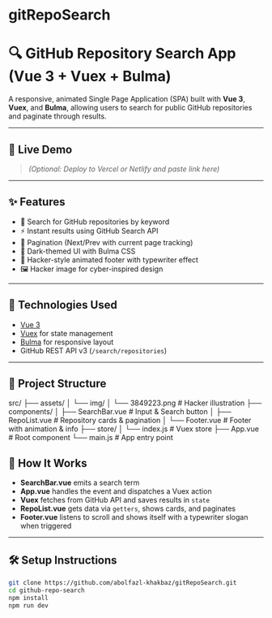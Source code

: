 # gitRepoSearch
# 🔍 GitHub Repository Search App (Vue 3 + Vuex + Bulma)

A responsive, animated Single Page Application (SPA) built with **Vue 3**, **Vuex**, and **Bulma**, allowing users to search for public GitHub repositories and paginate through results.

---

## 🚀 Live Demo

> *(Optional: Deploy to Vercel or Netlify and paste link here)*

---

## ✨ Features

- 🔎 Search for GitHub repositories by keyword  
- ⚡ Instant results using GitHub Search API  
- 🔁 Pagination (Next/Prev with current page tracking)  
- 🌙 Dark-themed UI with Bulma CSS  
- 🔐 Hacker-style animated footer with typewriter effect  
- 🖼️ Hacker image for cyber-inspired design  

---

## 🧠 Technologies Used

- [Vue 3](https://vuejs.org/)  
- [Vuex](https://vuex.vuejs.org/) for state management  
- [Bulma](https://bulma.io/) for responsive layout  
- GitHub REST API v3 (`/search/repositories`)

---

## 📁 Project Structure
src/
├── assets/
│ └── img/
│ └── 3849223.png # Hacker illustration
├── components/
│ ├── SearchBar.vue # Input & Search button
│ ├── RepoList.vue # Repository cards & pagination
│ └── Footer.vue # Footer with animation & info
├── store/
│ └── index.js # Vuex store
├── App.vue # Root component
└── main.js # App entry point

## 🧩 How It Works

- **SearchBar.vue** emits a search term  
- **App.vue** handles the event and dispatches a Vuex action  
- **Vuex** fetches from GitHub API and saves results in `state`  
- **RepoList.vue** gets data via `getters`, shows cards, and paginates  
- **Footer.vue** listens to scroll and shows itself with a typewriter slogan when triggered  

---

## 🛠 Setup Instructions

```bash
git clone https://github.com/abolfazl-khakbaz/gitRepoSearch.git
cd github-repo-search
npm install
npm run dev
